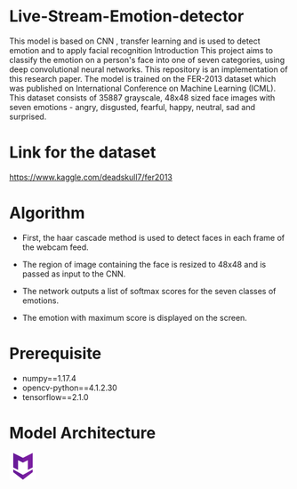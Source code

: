 # Live-Stream-Emotion-detector
This model is based on CNN , transfer learning and is used to detect emotion and to apply facial recognition
Introduction
This project aims to classify the emotion on a person's face into one of seven categories,
using deep convolutional neural networks. This repository is an implementation of this research paper.
The model is trained on the FER-2013 dataset which was published on International Conference on Machine Learning (ICML).
This dataset consists of 35887 grayscale, 48x48 sized face images
with seven emotions - angry, disgusted, fearful, happy, neutral, sad and surprised.

# Link for the dataset
https://www.kaggle.com/deadskull7/fer2013

# Algorithm

+ First, the haar cascade method is used to detect faces in each frame of the webcam feed.

+ The region of image containing the face is resized to 48x48 and is passed as input to the CNN.

+ The network outputs a list of softmax scores for the seven classes of emotions.

+ The emotion with maximum score is displayed on the screen.


# Prerequisite

+ numpy==1.17.4
+ opencv-python==4.1.2.30
+ tensorflow==2.1.0

# Model Architecture

![alt text](https://github.com/adam-p/markdown-here/raw/master/src/common/images/icon48.png "Logo Title Text 1")







